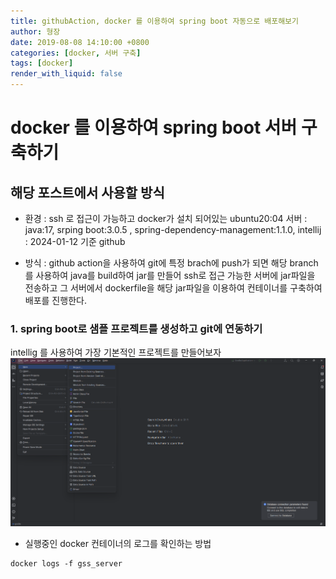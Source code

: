 ```yaml
---
title: githubAction, docker 를 이용하여 spring boot 자동으로 배포해보기
author: 형장
date: 2019-08-08 14:10:00 +0800
categories: [docker, 서버 구축]
tags: [docker]
render_with_liquid: false
---
```


# docker 를 이용하여 spring boot 서버 구축하기

## 해당 포스트에서 사용할 방식

- 환경
: ssh 로 접근이 가능하고 docker가 설치 되어있는 ubuntu20:04 서버
: java:17, srping boot:3.0.5 , spring-dependency-management:1.1.0, intellij
: 2024-01-12 기준 github

- 방식
: github action을 사용하여 git에 특정 brach에 push가 되면 해당 branch를 사용하여 java를 build하여 jar를 만들어 ssh로 접근 가능한 
서버에 jar파일을 전송하고 그 서버에서 dockerfile을 해당 jar파일을 이용하여 컨테이너를 구축하여 배포를 진행한다.

### 1. spring boot로 샘플 프로젝트를 생성하고 git에 연동하기

intellig 를 사용하여 가장 기본적인 프로젝트를 만들어보자
![01](/assets/img/post/01.png)

 




- 실행중인 docker 컨테이너의 로그를 확인하는 방법 
```
docker logs -f gss_server
```

